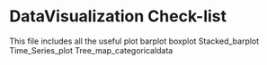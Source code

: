 # DataVisualization Check-list
This file includes all the useful plot 
barplot
boxplot
Stacked_barplot
Time_Series_plot
Tree_map_categoricaldata